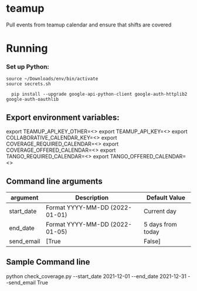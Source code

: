 # teamup
Pull events from teamup calendar and ensure that shifts are covered


# Running
### Set up Python:
```
source ~/Downloads/env/bin/activate
source secrets.sh

  pip install --upgrade google-api-python-client google-auth-httplib2 google-auth-oauthlib
```


## Export environment variables:
export TEAMUP_API_KEY_OTHER=<>
export TEAMUP_API_KEY=<>
export COLLABORATIVE_CALENDAR_KEY=<>
export COVERAGE_REQUIRED_CALENDAR=<>
export COVERAGE_OFFERED_CALENDAR=<>
export TANGO_REQUIRED_CALENDAR=<>
export TANGO_OFFERED_CALENDAR=<>


## Command line arguments
|argument|Description|Default Value|
|-|-|-|
|start_date|Format YYYY-MM-DD (2022-01-01)|Current day|
|end_date|Format YYYY-MM-DD (2022-01-05)|5 days from today|
|send_email|[True | False]|False


## Sample Command line
python check_coverage.py --start_date 2021-12-01 --end_date 2021-12-31 --send_email True
